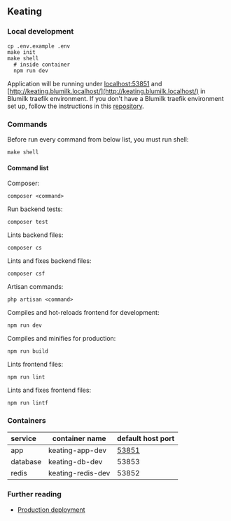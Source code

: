 ## Keating
### Local development
```
cp .env.example .env
make init
make shell
  # inside container
  npm run dev
```
Application will be running under [localhost:53851](http://localhost:53851) and [http://keating.blumilk.localhost/](http://keating.blumilk.localhost/) in Blumilk traefik environment. If you don't have a Blumilk traefik environment set up, follow the instructions in this [repository](https://github.com/blumilksoftware/environment).


### Commands
Before run every command from below list, you must run shell:
```
make shell
```
#### Command list
Composer:
```
composer <command>
```
Run backend tests:
```
composer test
```
Lints backend files:
```
composer cs
```
Lints and fixes backend files:
```
composer csf
```
Artisan commands:
```
php artisan <command>
```
Compiles and hot-reloads frontend for development:
```
npm run dev
```
Compiles and minifies for production:
```
npm run build
```
Lints frontend files:
```
npm run lint
```
Lints and fixes frontend files:
```
npm run lintf
```

### Containers

| service  | container name               | default host port               |
|:---------|------------------------------|---------------------------------|
| app      | keating-app-dev     | [53851](http://localhost:53851) |
| database | keating-db-dev      | 53853                           |
| redis    | keating-redis-dev   | 53852                           |

### Further reading
* [Production deployment](./readme.prod.md)
